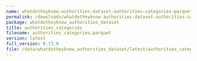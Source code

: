 ```yaml
---
name: whatdotheyknow-authorities-dataset-authorities-categories-parquet
permalink: /downloads/whatdotheyknow-authorities-dataset-authorities-categories-parquet/latest
package: whatdotheyknow_authorities_dataset
title: authorities_categories
filename: authorities_categories.parquet
version: latest
full_version: 0.73.0
file: /data/whatdotheyknow_authorities_dataset/latest/authorities_categories.parquet
---
```

